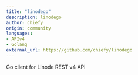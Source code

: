 ```yaml
---
title: "linodego"
description: linodego
author: chiefy
origin: community
languages:
- APIv4
- Golang
external_url: https://github.com/chiefy/linodego
---
```

Go client for Linode REST v4 API
